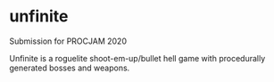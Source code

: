 # unfinite
Submission for PROCJAM 2020

Unfinite is a roguelite shoot-em-up/bullet hell game with procedurally generated bosses and weapons. 
